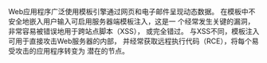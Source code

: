 Web应用程序广泛使用模板引擎通过网页和电子邮件呈现动态数据。
在模板中不安全地嵌入用户输入可启用服务器端模板注入，这是一
个经常发生关键的漏洞，非常容易被错误地用于跨站点脚本（XSS），
或完全错过。 与XSS不同，模板注入可用于直接攻击Web服务器的内部，
并经常获取远程执行代码（RCE），将每个易受攻击的应用程序转变为
潜在的节点。